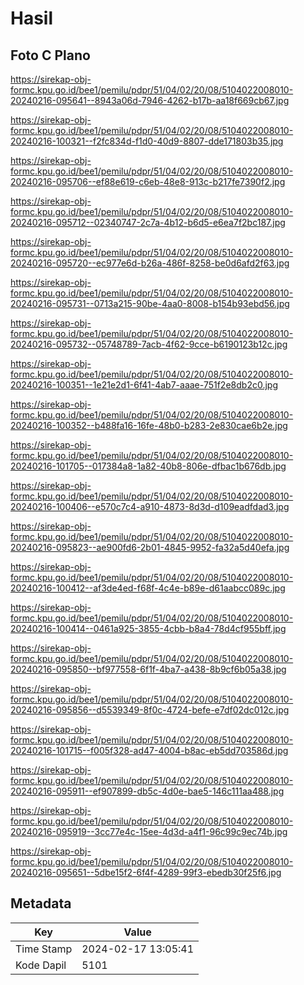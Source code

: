 # Hasil

## Foto C Plano

https://sirekap-obj-formc.kpu.go.id/bee1/pemilu/pdpr/51/04/02/20/08/5104022008010-20240216-095641--8943a06d-7946-4262-b17b-aa18f669cb67.jpg

https://sirekap-obj-formc.kpu.go.id/bee1/pemilu/pdpr/51/04/02/20/08/5104022008010-20240216-100321--f2fc834d-f1d0-40d9-8807-dde171803b35.jpg

https://sirekap-obj-formc.kpu.go.id/bee1/pemilu/pdpr/51/04/02/20/08/5104022008010-20240216-095706--ef88e619-c6eb-48e8-913c-b217fe7390f2.jpg

https://sirekap-obj-formc.kpu.go.id/bee1/pemilu/pdpr/51/04/02/20/08/5104022008010-20240216-095712--02340747-2c7a-4b12-b6d5-e6ea7f2bc187.jpg

https://sirekap-obj-formc.kpu.go.id/bee1/pemilu/pdpr/51/04/02/20/08/5104022008010-20240216-095720--ec977e6d-b26a-486f-8258-be0d6afd2f63.jpg

https://sirekap-obj-formc.kpu.go.id/bee1/pemilu/pdpr/51/04/02/20/08/5104022008010-20240216-095731--0713a215-90be-4aa0-8008-b154b93ebd56.jpg

https://sirekap-obj-formc.kpu.go.id/bee1/pemilu/pdpr/51/04/02/20/08/5104022008010-20240216-095732--05748789-7acb-4f62-9cce-b6190123b12c.jpg

https://sirekap-obj-formc.kpu.go.id/bee1/pemilu/pdpr/51/04/02/20/08/5104022008010-20240216-100351--1e21e2d1-6f41-4ab7-aaae-751f2e8db2c0.jpg

https://sirekap-obj-formc.kpu.go.id/bee1/pemilu/pdpr/51/04/02/20/08/5104022008010-20240216-100352--b488fa16-16fe-48b0-b283-2e830cae6b2e.jpg

https://sirekap-obj-formc.kpu.go.id/bee1/pemilu/pdpr/51/04/02/20/08/5104022008010-20240216-101705--017384a8-1a82-40b8-806e-dfbac1b676db.jpg

https://sirekap-obj-formc.kpu.go.id/bee1/pemilu/pdpr/51/04/02/20/08/5104022008010-20240216-100406--e570c7c4-a910-4873-8d3d-d109eadfdad3.jpg

https://sirekap-obj-formc.kpu.go.id/bee1/pemilu/pdpr/51/04/02/20/08/5104022008010-20240216-095823--ae900fd6-2b01-4845-9952-fa32a5d40efa.jpg

https://sirekap-obj-formc.kpu.go.id/bee1/pemilu/pdpr/51/04/02/20/08/5104022008010-20240216-100412--af3de4ed-f68f-4c4e-b89e-d61aabcc089c.jpg

https://sirekap-obj-formc.kpu.go.id/bee1/pemilu/pdpr/51/04/02/20/08/5104022008010-20240216-100414--0461a925-3855-4cbb-b8a4-78d4cf955bff.jpg

https://sirekap-obj-formc.kpu.go.id/bee1/pemilu/pdpr/51/04/02/20/08/5104022008010-20240216-095850--bf977558-6f1f-4ba7-a438-8b9cf6b05a38.jpg

https://sirekap-obj-formc.kpu.go.id/bee1/pemilu/pdpr/51/04/02/20/08/5104022008010-20240216-095856--d5539349-8f0c-4724-befe-e7df02dc012c.jpg

https://sirekap-obj-formc.kpu.go.id/bee1/pemilu/pdpr/51/04/02/20/08/5104022008010-20240216-101715--f005f328-ad47-4004-b8ac-eb5dd703586d.jpg

https://sirekap-obj-formc.kpu.go.id/bee1/pemilu/pdpr/51/04/02/20/08/5104022008010-20240216-095911--ef907899-db5c-4d0e-bae5-146c111aa488.jpg

https://sirekap-obj-formc.kpu.go.id/bee1/pemilu/pdpr/51/04/02/20/08/5104022008010-20240216-095919--3cc77e4c-15ee-4d3d-a4f1-96c99c9ec74b.jpg

https://sirekap-obj-formc.kpu.go.id/bee1/pemilu/pdpr/51/04/02/20/08/5104022008010-20240216-095651--5dbe15f2-6f4f-4289-99f3-ebedb30f25f6.jpg


## Metadata

| Key        | Value               |
| ---------- | ------------------- |
| Time Stamp | 2024-02-17 13:05:41 |
| Kode Dapil | 5101                |



